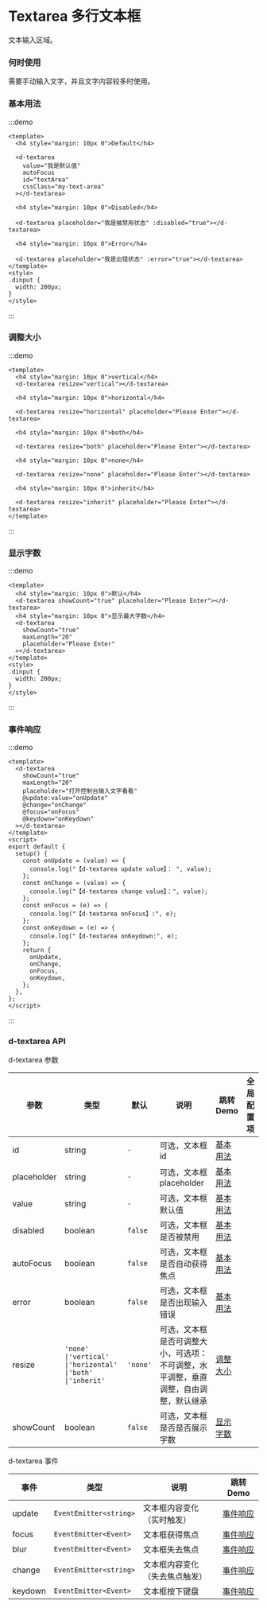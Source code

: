 # Textarea 多行文本框

文本输入区域。

### 何时使用

需要手动输入文字，并且文字内容较多时使用。

### 基本用法

:::demo

```vue
<template>
  <h4 style="margin: 10px 0">Default</h4>

  <d-textarea
    value="我是默认值"
    autoFocus
    id="textArea"
    cssClass="my-text-area"
  ></d-textarea>

  <h4 style="margin: 10px 0">Disabled</h4>

  <d-textarea placeholder="我是被禁用状态" :disabled="true"></d-textarea>

  <h4 style="margin: 10px 0">Error</h4>

  <d-textarea placeholder="我是出错状态" :error="true"></d-textarea>
</template>
<style>
.dinput {
  width: 200px;
}
</style>
```

:::

### 调整大小

:::demo

```vue
<template>
  <h4 style="margin: 10px 0">vertical</h4>
  <d-textarea resize="vertical"></d-textarea>

  <h4 style="margin: 10px 0">horizontal</h4>

  <d-textarea resize="horizontal" placeholder="Please Enter"></d-textarea>

  <h4 style="margin: 10px 0">both</h4>

  <d-textarea resize="both" placeholder="Please Enter"></d-textarea>

  <h4 style="margin: 10px 0">none</h4>

  <d-textarea resize="none" placeholder="Please Enter"></d-textarea>

  <h4 style="margin: 10px 0">inherit</h4>

  <d-textarea resize="inherit" placeholder="Please Enter"></d-textarea>
</template>
```

:::

### 显示字数

:::demo

```vue
<template>
  <h4 style="margin: 10px 0">默认</h4>
  <d-textarea showCount="true" placeholder="Please Enter"></d-textarea>
  <h4 style="margin: 10px 0">显示最大字数</h4>
  <d-textarea
    showCount="true"
    maxLength="20"
    placeholder="Please Enter"
  ></d-textarea>
</template>
<style>
.dinput {
  width: 200px;
}
</style>
```

:::

### 事件响应

:::demo

```vue
<template>
  <d-textarea
    showCount="true"
    maxLength="20"
    placeholder="打开控制台输入文字看看"
    @update:value="onUpdate"
    @change="onChange"
    @focus="onFocus"
    @keydown="onKeydown"
  ></d-textarea>
</template>
<script>
export default {
  setup() {
    const onUpdate = (value) => {
      console.log("【d-textarea update value】： ", value);
    };
    const onChange = (value) => {
      console.log("【d-textarea change value】：", value);
    };
    const onFocus = (e) => {
      console.log("【d-textarea onFocus】:", e);
    };
    const onKeydown = (e) => {
      console.log("【d-textarea onKeydown:", e);
    };
    return {
      onUpdate,
      onChange,
      onFocus,
      onKeydown,
    };
  },
};
</script>
```

:::

### d-textarea API

d-textarea 参数

| 参数        | 类型                                                      | 默认     | 说明                                                                                 | 跳转 Demo             | 全局配置项 |
| ----------- | --------------------------------------------------------- | -------- | ------------------------------------------------------------------------------------ | --------------------- | ---------- |
| id          | string                                                    | `-`      | 可选，文本框 id                                                                      | [基本用法](#基本用法) |            |
| placeholder | string                                                    | `-`      | 可选，文本框 placeholder                                                             | [基本用法](#基本用法) |            |
| value       | string                                                    | `-`      | 可选，文本框默认值                                                                   | [基本用法](#基本用法) |            |
| disabled    | boolean                                                   | `false`  | 可选，文本框是否被禁用                                                               | [基本用法](#基本用法) |            |
| autoFocus   | boolean                                                   | `false`  | 可选，文本框是否自动获得焦点                                                         | [基本用法](#基本用法) |            |
| error       | boolean                                                   | `false`  | 可选，文本框是否出现输入错误                                                         | [基本用法](#基本用法) |            |
| resize      | `'none' \|'vertical' \|'horizontal' \|'both' \|'inherit'` | `'none'` | 可选，文本框是否可调整大小，可选项：不可调整，水平调整，垂直调整，自由调整，默认继承 | [调整大小](#调整大小) |            |
| showCount   | boolean                                                   | `false`  | 可选，文本框是否是否展示字数                                                         | [显示字数](#显示字数) |            |

d-textarea 事件

| 事件    | 类型                   | 说明                           | 跳转 Demo             |
| ------- | ---------------------- | ------------------------------ | --------------------- |
| update  | `EventEmitter<string>` | 文本框内容变化（实时触发）     | [事件响应](#事件响应) |
| focus   | `EventEmitter<Event>`  | 文本框获得焦点                 | [事件响应](#事件响应) |
| blur    | `EventEmitter<Event>`  | 文本框失去焦点                 | [事件响应](#事件响应) |
| change  | `EventEmitter<string>` | 文本框内容变化（失去焦点触发） | [事件响应](#事件响应) |
| keydown | `EventEmitter<Event>`  | 文本框按下键盘                 | [事件响应](#事件响应) |
